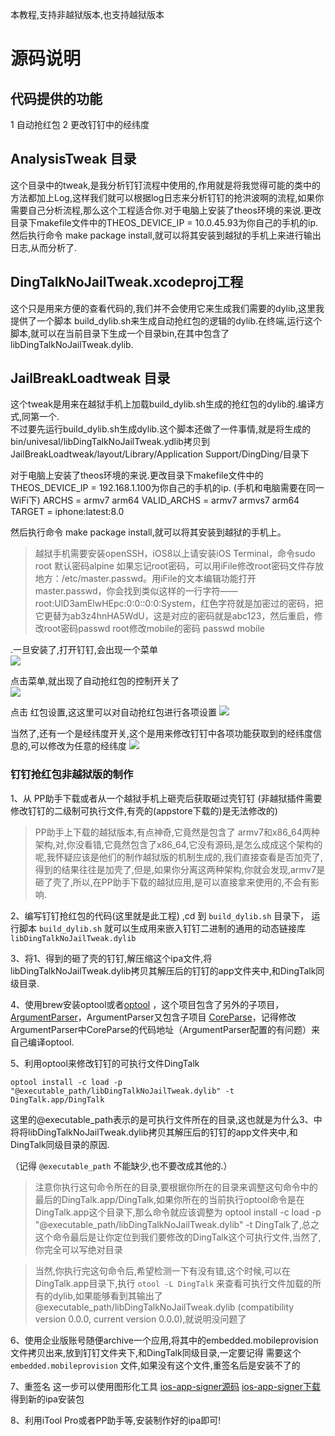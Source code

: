 
本教程,支持非越狱版本,也支持越狱版本


# 源码说明

## 代码提供的功能
1 自动抢红包
2 更改钉钉中的经纬度

## AnalysisTweak 目录
这个目录中的tweak,是我分析钉钉流程中使用的,作用就是将我觉得可能的类中的方法都加上Log,这样我们就可以根据log日志来分析钉钉的抢洪波啊的流程,如果你需要自己分析流程,那么这个工程适合你.对于电脑上安装了theos环境的来说.更改目录下makefile文件中的THEOS_DEVICE_IP = 10.0.45.93为你自己的手机的ip.  
然后执行命令 make package install,就可以将其安装到越狱的手机上来进行输出日志,从而分析了.


## DingTalkNoJailTweak.xcodeproj工程
这个只是用来方便的查看代码的,我们并不会使用它来生成我们需要的dylib,这里我提供了一个脚本 build_dylib.sh来生成自动抢红包的逻辑的dylib.在终端,运行这个脚本,就可以在当前目录下生成一个目录bin,在其中包含了libDingTalkNoJailTweak.dylib.

## JailBreakLoadtweak 目录
这个tweak是用来在越狱手机上加载build_dylib.sh生成的抢红包的dylib的.编译方式,同第一个.   
 不过要先运行build_dylib.sh生成dylib.这个脚本还做了一件事情,就是将生成的 bin/univesal/libDingTalkNoJailTweak.ydlib拷贝到 JailBreakLoadtweak/layout/Library/Application Support/DingDing/目录下

对于电脑上安装了theos环境的来说.更改目录下makefile文件中的THEOS_DEVICE_IP = 192.168.1.100为你自己的手机的ip.  (手机和电脑需要在同一WiFi下)                                                                                                                  ARCHS = armv7 arm64                                                                                          VALID_ARCHS = armv7 armvs7 arm64                                                               TARGET = iphone:latest:8.0

然后执行命令 make package install,就可以将其安装到越狱的手机上。

> 越狱手机需要安装openSSH，iOS8以上请安装iOS Terminal，命令sudo root 默认密码alpine 如果忘记root密码，可以用iFile修改root密码文件存放地方：/etc/master.passwd。用iFile的文本编辑功能打开master.passwd，你会找到类似这样的一行字符——root:UlD3amElwHEpc:0:0::0:0:System，红色字符就是加密过的密码，把它更替为ab3z4hnHA5WdU，这是对应的密码就是abc123，然后重启，修改root密码passwd root修改mobile的密码 passwd mobile

.一旦安装了,打开钉钉,会出现一个菜单  
![](image/IMG_5282.jpg)   


点击菜单,就出现了自动抢红包的控制开关了  
![](image/IMG_5498.PNG)   

点击 红包设置,这这里可以对自动抢红包进行各项设置
![](image/IMG_5499.PNG)  

当然了,还有一个是经纬度开关,这个是用来修改钉钉中各项功能获取到的经纬度信息的,可以修改为任意的经纬度
![](image/IMG_5500.PNG)






### 钉钉抢红包非越狱版的制作

1、从 PP助手下载或者从一个越狱手机上砸壳后获取砸过壳钉钉 (非越狱插件需要修改钉钉的二级制可执行文件,有壳的(appstore下载的)是无法修改的)
> PP助手上下载的越狱版本,有点神奇,它竟然是包含了 armv7和x86_64两种架构,对,你没看错,它竟然包含了x86_64,它没有源码,是怎么成成这个架构的呢,我怀疑应该是他们的制作越狱版的机制生成的,我们直接查看是否加壳了,得到的结果往往是加壳了,但是,如果你分离这两种架构,你就会发现,armv7是砸了壳了,所以,在PP助手下载的越狱应用,是可以直接拿来使用的,不会有影响.

2、编写钉钉抢红包的代码(这里就是此工程) ,cd 到 `build_dylib.sh` 目录下， 运行脚本 `build_dylib.sh` 就可以生成用来嵌入钉钉二进制的通用的动态链接库 `libDingTalkNoJailTweak.dylib` 

3、将1、得到的砸了壳的钉钉,解压缩这个ipa文件,将libDingTalkNoJailTweak.dylib拷贝其解压后的钉钉的app文件夹中,和DingTalk同级目录.

4、使用brew安装optool或者[optool](https://github.com/alexzielenski/optool) ，这个项目包含了另外的子项目，[ArgumentParser](https://github.com/mysteriouspants/ArgumentParser.git)，ArgumentParser又包含子项目 [CoreParse](https://github.com/beelsebob/CoreParse.git)，记得修改ArgumentParser中CoreParse的代码地址（ArgumentParser配置的有问题）来自己编译optool.

5、利用optool来修改钉钉的可执行文件DingTalk  
```shell
optool install -c load -p "@executable_path/libDingTalkNoJailTweak.dylib" -t DingTalk.app/DingTalk
```
这里的@executable_path表示的是可执行文件所在的目录,这也就是为什么3、中将将libDingTalkNoJailTweak.dylib拷贝其解压后的钉钉的app文件夹中,和DingTalk同级目录的原因.

 （记得 `@executable_path` 不能缺少,也不要改成其他的.）
 > 注意你执行这句命令所在的目录,要根据你所在的目录来调整这句命令中的最后的DingTalk.app/DingTalk,如果你所在的当前执行optool命令是在DingTalk.app这个目录下,那么命令就应该调整为  optool install -c load -p "@executable_path/libDingTalkNoJailTweak.dylib" -t DingTalk了,总之这个命令最后是让你定位到我们要修改的DingTalk这个可执行文件,当然了,你完全可以写绝对目录

 > 当然,你执行完这句命令后,希望检测一下有没有错,这个时候,可以在DingTalk.app目录下,执行 `otool -L DingTalk` 来查看可执行文件加载的所有的dylib,如果能够看到其输出了@executable_path/libDingTalkNoJailTweak.dylib (compatibility version 0.0.0, current version 0.0.0),就说明没问题了

6、使用企业版账号随便archive一个应用,将其中的embedded.mobileprovision文件拷贝出来,放到钉钉文件夹下,和DingTalk同级目录,一定要记得 需要这个 `embedded.mobileprovision` 文件,如果没有这个文件,重签名后是安装不了的

7、重签名 这一步可以使用图形化工具 [ios-app-signer源码](https://github.com/DanTheMan827/ios-app-signer)   [ios-app-signer下载](http://dantheman827.github.io/ios-app-signer/)  得到新的ipa安装包

8、利用iTool Pro或者PP助手等,安装制作好的ipa即可!


